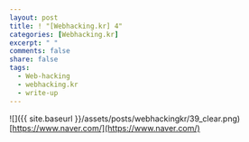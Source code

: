 ```yaml
---
layout: post
title: ! "[Webhacking.kr] 4"
categories: [Webhacking.kr]
excerpt: " "
comments: false
share: false
tags:
  - Web-hacking
  - webhacking.kr
  - write-up
---
```


![]({{ site.baseurl }}/assets/posts/webhackingkr/39_clear.png)
[https://www.naver.com/](https://www.naver.com/)